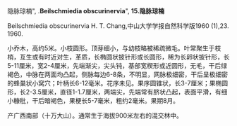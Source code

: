 隐脉琼楠",
.**Beilschmiedia obscurinervia**",
**15.隐脉琼楠**

Beilschmiedia obscurinervia H. T. Chang,中山大学学报自然科学版1960 (1),23. 1960.

小乔木，高约5米。小枝圆形。顶芽细小，与幼枝略被稀疏微毛。叶常聚生于枝梢，互生或有时近对生，革质，长椭圆状披针形或长圆形，稀为长卵状披针形，长5-11厘米，宽2-4厘米，先端渐尖，尖头钝，基部宽楔形或近圆形，无毛，干后绿褐色，中脉在两面均凸起，侧脉每边6-8条，不明显，网脉极细密，干后呈极细密的蜂巢状小窝穴；叶柄长6-12毫米。花序未见。果序圆锥状，长3-7厘米；果椭圆形，长2-3.5厘米，直径1-1.7厘米，两端尖，先端常有脐状凸起，表面平滑，有细小糠秕，干后暗褐色，果梗长5-7毫米，粗约2毫米。果期8月。

产广西南部（十万大山）。通常生于海拔900米左右的混交林中。
